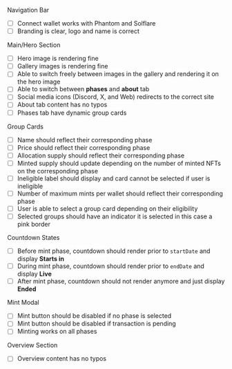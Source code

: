 Navigation Bar
- [ ] Connect wallet works with Phantom and Solflare
- [ ] Branding is clear, logo and name is correct

Main/Hero Section
- [ ] Hero image is rendering fine 
- [ ] Gallery images is rendering fine
- [ ] Able to switch freely between images in the gallery and rendering it on the hero image
- [ ] Able to switch between **phases** and **about** tab
- [ ] Social media icons (Discord, X, and Web) redirects to the correct site
- [ ] About tab content has no typos
- [ ] Phases tab have dynamic group cards

Group Cards
- [ ] Name should reflect their corresponding phase
- [ ] Price should reflect their corresponding phase
- [ ] Allocation supply should reflect their corresponding phase 
- [ ] Minted supply should update depending on the number of minted NFTs on the corresponding phase
- [ ] Ineligible label should display and card cannot be selected if user is ineligible 
- [ ] Number of maximum mints per wallet should reflect their corresponding phase
- [ ] User is able to select a group card depending on their eligibility
- [ ] Selected groups should have an indicator it is selected in this case a pink border 

Countdown States
- [ ] Before mint phase, countdown should render prior to `startDate` and display **Starts in**
- [ ] During mint phase, countdown should render prior to `endDate` and display **Live** 
- [ ] After mint phase, countdown should not render anymore and just display **Ended**

Mint Modal
- [ ] Mint button should be disabled if no phase is selected
- [ ] Mint button should be disabled if transaction is pending
- [ ] Minting works on all phases

Overview Section
- [ ] Overview content has no typos